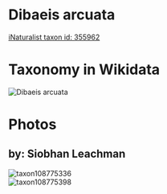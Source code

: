 
Dibaeis arcuata
===============
  
[iNaturalist taxon id: 355962](https://www.inaturalist.org/taxa/355962)
# Taxonomy in Wikidata
  
![Dibaeis arcuata](../wikidata_schemas/Dibaeis_arcuata.gv.png)
# Photos

## by: Siobhan Leachman
  
![taxon108775336](https://inaturalist-open-data.s3.amazonaws.com/photos/116578612/medium.jpeg)  
![taxon108775398](https://inaturalist-open-data.s3.amazonaws.com/photos/116578678/medium.jpeg)